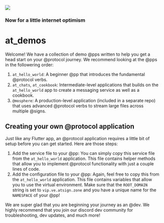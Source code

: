 <img src="https://atsign.dev/assets/img/@developersmall.png?sanitize=true">

### Now for a little internet optimism

# at_demos

Welcome! We have a collection of demo @pps written to help you get a head start on your @protocol journey. We recommend looking at the @pps in the followering order:

1. `at_hello_world`: A beginner @pp that introduces the fundamental @protocol verbs.
2. `at_chats`, `at_cookbook`: Intermediate-level applications that builds on the `at_hello_world` app to create a messaging service as well as a cookbook. 
3. `@mosphere`: A production-level application (included in a separate repo) that uses advanced @protocol verbs to stream large files across multiple @signs.

## Creating your own @protocol application

Just like any Flutter app, an @protocol application requires a little bit of setup before you can get started. Here are those steps:

1. Add the service file to your @pp: You can simply copy this service file from the `at_hello_world` application. This file contains helper methods that allow you to implement @protocol functionality with just a couple lines of code. 
2. Add the configuration file to your @pp: Again, feel free to copy this from the `at_hello_world` application. This file contains variables that allow you to use the virtual environment. Make sure that the `ROOT_DOMAIN` string is set to `vip.ve.atsign.zone` and you have a unique name for the `NAMESPACE` of your @pp!


We are super glad that you are beginning your journey as an @dev. We highly recommend that you join our discord dev community for troubleshooting, dev updates, and much more! 
